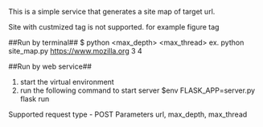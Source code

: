 This is a simple service that generates a site map of target url.

Site with custmized tag is not supported. for example figure tag

##Run by terminal##
$ python <url> <max_depth> <max_thread>
ex. python site_map.py https://www.mozilla.org 3 4

##Run by web service##
1. start the virtual environment
2. run the following command to start server
$env FLASK_APP=server.py flask run


Supported request type - POST
Parameters
url, max_depth, max_thread